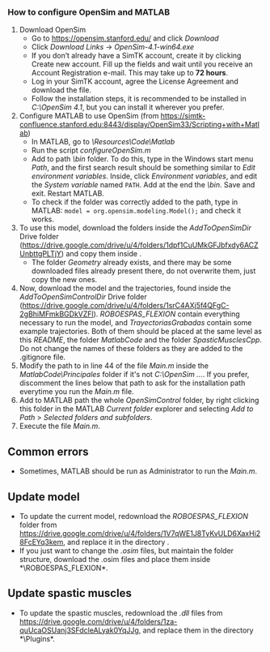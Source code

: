 ﻿### How to configure OpenSim and MATLAB
1. Download OpenSim
    - Go to https://opensim.stanford.edu/ and click *Download*
    - Click *Download Links* -> *OpenSim-4.1-win64.exe*
    - If you don’t already have a SimTK account, create it by clicking Create new account. Fill up the fields and wait until you receive an Account Registration e-mail. This may take up to **72 hours**.
    - Log in your SimTK account, agree the License Agreement and download the file.
    - Follow the installation steps, it is recommended to be installed in *C:\OpenSim 4.1*, but you can install it wherever you prefer.
2. Configure MATLAB to use OpenSim (from https://simtk-confluence.stanford.edu:8443/display/OpenSim33/Scripting+with+Matlab)
    - In MATLAB, go to *<OpenSim installation folder>\Resources\Code\Matlab*
    - Run the script *configureOpenSim.m*
    - Add to path *<OpenSim installation folder>\bin* folder. To do this, type in the Windows start menu *Path*, and the first search result should be something similar to *Edit environment variables*. Inside, click *Environment variables*, and edit the *System variable* named ```PATH```. Add at the end the *<OpenSim installation dir>\bin*. Save and exit. Restart MATLAB.
    - To check if the folder was correctly added to the path, type in MATLAB: ```model = org.opensim.modeling.Model();``` and check it works.
3. To use this model, download the folders inside the *AddToOpenSimDir* Drive folder (https://drive.google.com/drive/u/4/folders/1dpf1CuUMkGFJbfxdy6ACZUnbttgPLTjY) and copy them inside *<OpenSim installation folder>*.
   - The folder *Geometry* already exists, and there may be some downloaded files already present there, do not overwrite them, just copy the new ones.
4. Now, download the model and the trajectories, found inside the *AddToOpenSimControlDir* Drive folder (https://drive.google.com/drive/u/4/folders/1srC4AXj5f4QFgC-2gBhiMFmkBGDkVZFl). *ROBOESPAS_FLEXION* contain everything necessary to run the model, and *TrayectoriasGrabadas* contain some example trajectories. Both of them should be placed at the same level as this *README*, the folder *MatlabCode* and the folder *SpasticMusclesCpp*. Do not change the names of these folders as they are added to the .gitignore file.
5. Modify the path to *<OpenSim installation folder>* in line 44 of the file *Main.m* inside the *MatlabCode\Principales* folder if it's not *C:\OpenSim ...*. If you prefer, discomment the lines below that path to ask for the installation path everytime you run the *Main.m* file.
6. Add to MATLAB path the whole *OpenSimControl* folder, by right clicking this folder in the MATLAB *Current folder* explorer and selecting *Add to Path* > *Selected folders and subfolders*.
7. Execute the file *Main.m*. 

## Common errors
- Sometimes, MATLAB should be run as Administrator to run the *Main.m*.

## Update model
- To update the current model, redownload the *ROBOESPAS_FLEXION* folder from https://drive.google.com/drive/u/4/folders/1V7qWE1J8TyKvULD6XaxHi28FcEYq3kem, and replace it in the directory *<OpenSimControl folder>*.
- If you just want to change the *.osim* files, but maintain the folder structure, download the .osim files and place them inside *<OpenSimControl folder>\ROBOESPAS_FLEXION\*.

## Update spastic muscles
- To update the spastic muscles, redownload the *.dll* files from https://drive.google.com/drive/u/4/folders/1za-quUcaOSUanj3SFdcleALyak0YqJJg, and replace them in the directory *<OpenSim installation folder>\Plugins\*.
